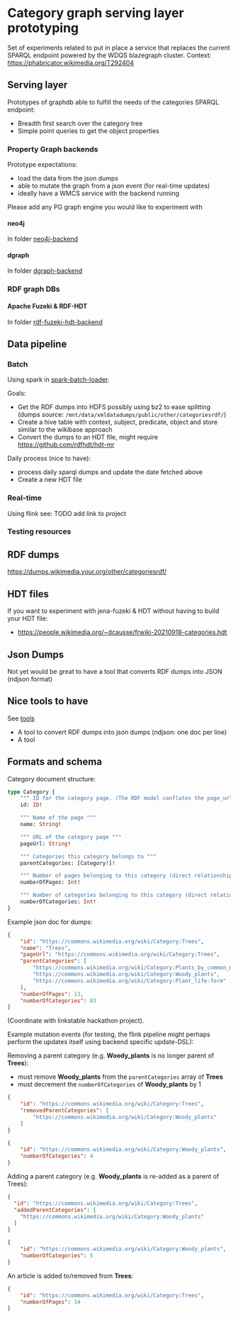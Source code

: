 # Category graph serving layer prototyping

Set of experiments related to put in place a service that replaces the current SPARQL endpoint powered by the WDQS blazegraph cluster.
Context: https://phabricator.wikimedia.org/T292404

## Serving layer

Prototypes of graphdb able to fulfill the needs of the categories SPARQL endpoint:
- Breadth first search over the category tree
- Simple point queries to get the object properties

### Property Graph backends

Prototype expectations:
- load the data from the json dumps
- able to mutate the graph from a json event (for real-time updates)
- ideally have a WMCS service with the backend running

Please add any PG graph engine you would like to experiment with

#### neo4j

In folder [neo4j-backend](neo4j-backend)

#### dgraph

In folder [dgraph-backend](dgraph-backend)

### RDF graph DBs

#### Apache Fuzeki & RDF-HDT

In folder [rdf-fuzeki-hdt-backend](rdf-fuzeki-hdt-backend)

## Data pipeline

### Batch

Using spark in [spark-batch-loader](spark-batch-loader).

Goals:
- Get the RDF dumps into HDFS possibly using bz2 to ease splitting (dumps source: `/mnt/data/xmldatadumps/public/other/categoriesrdf/`)
- Create a hive table with context, subject, predicate, object and store similar to the wikibase approach
- Convert the dumps to an HDT file, might require https://github.com/rdfhdt/hdt-mr

Daily process (nice to have):
- process daily sparql dumps and update the date fetched above
- Create a new HDT file

### Real-time

Using flink see: TODO add link to project

### Testing resources

## RDF dumps

https://dumps.wikimedia.your.org/other/categoriesrdf/

## HDT files

If you want to experiment with jena-fuzeki & HDT without having to build your HDT file:
- https://people.wikimedia.org/~dcausse/frwiki-20210918-categories.hdt

## Json Dumps

Not yet would be great to have a tool that converts RDF dumps into JSON (ndjson format)

## Nice tools to have

See [tools](tools)

- A tool to convert RDF dumps into json dumps (ndjson: one doc per line)
- A tool

## Formats and schema

Category document structure:
```graphql
type Category {
    """ ID for the category page. (The RDF model conflates the page_url and the ID should we do the same here?) """
    id: ID!

    """ Name of the page """
    name: String!

    """ URL of the category page """
    pageUrl: String!

    """ Categories this category belongs to """
    parentCategories: [Category!]!

    """ Number of pages belonging to this category (direct relationships) """
    numberOfPages: Int!

    """ Number of categories belonging to this category (direct relationships) """
    numberOfCategories: Int!
}
```

Example json doc for dumps:

```json
{
    "id": "https://commons.wikimedia.org/wiki/Category:Trees",
    "name": "Trees",
    "pageUrl": "https://commons.wikimedia.org/wiki/Category:Trees",
    "parentCategories": [
        "https://commons.wikimedia.org/wiki/Category:Plants_by_common_named_groups",
        "https://commons.wikimedia.org/wiki/Category:Woody_plants",
        "https://commons.wikimedia.org/wiki/Category:Plant_life-form"
    ],
    "numberOfPages": 13,
    "numberOfCategories": 83
}
```

(Coordinate with linkstable hackathon project).

Example mutation events (for testing, the flink pipeline might perhaps perform the updates itself using backend specific update-DSL):

Removing a parent category (e.g. **Woody_plants** is no longer parent of **Trees**):
- must remove **Woody_plants** from the `parentCategories` array of **Trees**
- must decrement the `numberOfCategories` of **Woody_plants** by 1

```json
{
    "id": "https://commons.wikimedia.org/wiki/Category:Trees",
    "removedParentCategories": [
        "https://commons.wikimedia.org/wiki/Category:Woody_plants"
    ]
}
```

```json
{
    "id": "https://commons.wikimedia.org/wiki/Category:Woody_plants",
    "numberOfCategories": 4
}
```

Adding a parent category (e.g. **Woody_plants** is re-added as a parent of Trees):

```json
{
  "id": "https://commons.wikimedia.org/wiki/Category:Trees",
  "addedParentCategories": [
    "https://commons.wikimedia.org/wiki/Category:Woody_plants"
  ]
}
```

```json
{
    "id": "https://commons.wikimedia.org/wiki/Category:Woody_plants",
    "numberOfCategories": 5
}
```

An article is added to/removed from **Trees**:
```json
{
    "id": "https://commons.wikimedia.org/wiki/Category:Trees",
    "numberOfPages": 14
}
```

